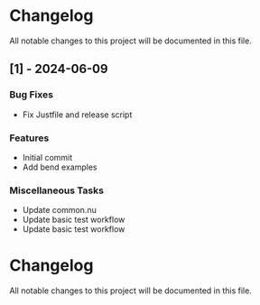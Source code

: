 # Changelog
All notable changes to this project will be documented in this file.

## [1] - 2024-06-09

### Bug Fixes

- Fix Justfile and release script

### Features

- Initial commit
- Add bend examples

### Miscellaneous Tasks

- Update common.nu
- Update basic test workflow
- Update basic test workflow

# Changelog
All notable changes to this project will be documented in this file.

